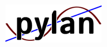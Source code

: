 <!-- markdownlint-disable first-line-h1 -->
<!-- markdownlint-disable html -->
<!-- markdownlint-disable no-duplicate-header -->

<div align="center">
  <img src="https://github.com/TimoKats/pylan/blob/init/.github/logo.png" width="60%" alt="DeepSeek-V3" />
</div>
